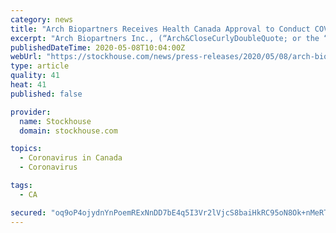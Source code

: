 ```yaml
---
category: news
title: "Arch Biopartners Receives Health Canada Approval to Conduct COVID-19 Phase II Human Trial"
excerpt: "Arch Biopartners Inc., (“Arch&CloseCurlyDoubleQuote; or the “Company&CloseCurlyDoubleQuote;) (TSX Venture: ARCH and OTCQB: ACHFF) a clinical stage company developing new drug candidates for treating organ damage caused by inflammation,"
publishedDateTime: 2020-05-08T10:04:00Z
webUrl: "https://stockhouse.com/news/press-releases/2020/05/08/arch-biopartners-receives-health-canada-approval-to-conduct-covid-19-phase-ii"
type: article
quality: 41
heat: 41
published: false

provider:
  name: Stockhouse
  domain: stockhouse.com

topics:
  - Coronavirus in Canada
  - Coronavirus

tags:
  - CA

secured: "oq9oP4ojydnYnPoemRExNnDD7bE4q5I3Vr2lVjcS8baiHkRC95oN8Ok+nMeRTDPwJJ+U9JqNXJH2FE2sdvMudCGF1GgiqjKcnrjE5EuNHgIw7wnmGY99hNGG/5JrvuNJ+t6zDK1vMBKPS+29hmD8TtlH/xmqLCdguAyOKrOOVf2RGyGevWDYsKppNn26gbYILYQhu4dR3BIfytSk2beQaM8Mq0evZz+2COznIAZV4XduC2HbVMsztSd+0Uan/ZZTGy8OuBW1c5C5COHKColMSoy6lLQSulJ7XCazaFSY36AgFkkcBZC9Wrf3p9gvM+6OqZaFx3nOqnlsI+5dpEqsN/UaotL0HJmYLjagM+0i/7AhxuwvnNtGEcCv2RyH1DRmbKvoVQYmn0GGS01mk3Ny0MAs3hSU0PEV+Lhgsp6JCAV2s8uO4+I34r5SV+3zFMIUydBZYfrOtJsqelGgvCL9TuAQDp/2z3CqH7xbetM5I3c=;FfoRxqT/80evBYtyhc/K3Q=="
---
```


